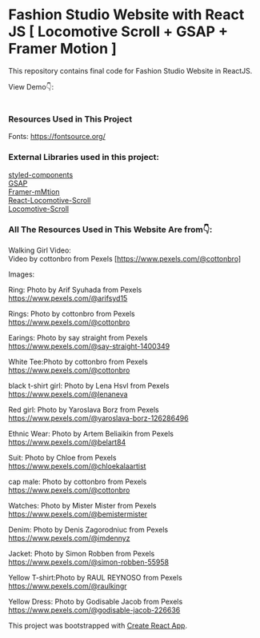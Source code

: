 # Fashion Studio Website with React JS [ Locomotive Scroll + GSAP + Framer Motion ]

This repository contains final code for Fashion Studio Website in ReactJS. <br />

View Demo👇: <br />
<br />



### Resources Used in This Project

Fonts: https://fontsource.org/ <br />

### External Libraries used in this project: 

[styled-components](https://styled-components.com/docs/advanced) <br />
[GSAP](https://greensock.com/gsap/) <br />
[Framer-mMtion](https://www.framer.com/motion/) <br />
[React-Locomotive-Scroll](https://www.npmjs.com/package/react-locomotive-scroll) <br />
[Locomotive-Scroll](https://www.npmjs.com/package/locomotive-scroll) <br />

### All The Resources Used in This Website Are from👇:

Walking Girl Video:<br />
Video by cottonbro from Pexels [https://www.pexels.com/@cottonbro]<br />

Images:<br />

Ring: Photo by Arif Syuhada from Pexels<br />
https://www.pexels.com/@arifsyd15<br />

Rings: Photo by cottonbro from Pexels<br />
https://www.pexels.com/@cottonbro<br />

Earings: Photo by say straight from Pexels<br />
https://www.pexels.com/@say-straight-1400349<br />

White Tee:Photo by cottonbro from Pexels<br />
https://www.pexels.com/@cottonbro<br />

black t-shirt girl: Photo by Lena Hsvl from Pexels<br />
https://www.pexels.com/@lenaneva<br />

Red girl: Photo by Yaroslava Borz from Pexels<br />
https://www.pexels.com/@yaroslava-borz-126286496<br />

Ethnic Wear: Photo by Artem Beliaikin from Pexels<br />
https://www.pexels.com/@belart84<br />

Suit: Photo by Chloe from Pexels<br />
https://www.pexels.com/@chloekalaartist<br />

cap male: Photo by cottonbro from Pexels<br />
https://www.pexels.com/@cottonbro<br />

Watches: Photo by Mister Mister from Pexels<br />
https://www.pexels.com/@bemistermister<br />

Denim: Photo by Denis Zagorodniuc from Pexels<br />
https://www.pexels.com/@imdennyz<br />

Jacket: Photo by Simon Robben from Pexels<br />
https://www.pexels.com/@simon-robben-55958<br />

Yellow T-shirt:Photo by RAUL REYNOSO from Pexels<br />
https://www.pexels.com/@raulkingr<br />

Yellow Dress: Photo by Godisable Jacob from Pexels<br />
https://www.pexels.com/@godisable-jacob-226636<br />



This project was bootstrapped with [Create React App](https://github.com/facebook/create-react-app).

